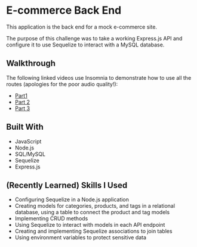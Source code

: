 # E-commerce Back End

This application is the back end for a mock e-commerce site. 

The purpose of this challenge was to take a working Express.js API and configure it to use Sequelize to interact with a MySQL database. 

## Walkthrough
The following linked videos use Insomnia to demonstrate how to use all the routes (apologies for the poor audio quality!): 
* [Part1](https://drive.google.com/file/d/103tW_hNtBZrQnVZPmffBs07O2Xc5pKof/view?usp=sharing)
* [Part 2](https://drive.google.com/file/d/1mb7-kYmgPZh5fQnV9zYoyRvMSkqWFd8-/view?usp=sharing)
* [Part 3](https://drive.google.com/file/d/1jKbIf9Fm0PuAW1SMlLKQKcJvUgRzapBc/view?usp=sharing)

## Built With
* JavaScript
* Node.js
* SQL/MySQL
* Sequelize
* Express.js

## (Recently Learned) Skills I Used
* Configuring Sequelize in a Node.js application
* Creating models for categories, products, and tags in a relational database, using a table to connect the product and tag models
* Implementing CRUD methods
* Using Sequelize to interact with models in each API endpoint 
* Creating and implementing Sequelize associations to join tables
* Using environment variables to protect sensitive data
